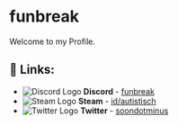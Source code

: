 # funbreak
Welcome to my Profile.

## 🔗 Links:
- ![Discord Logo](https://i.imgur.com/002xgns.png) __Discord__ - [funbreak](https://discord.com/users/373164989143580684)
- ![Steam Logo](https://i.imgur.com/RAjZrQb.png) __Steam__ - [id/autistisch](https://steamcommunity.com/id/autistisch)
- ![Twitter Logo](https://www.twitter.com/favicon.ico) __Twitter__ - [soondotminus](https://twitter.com/soondotminus)

